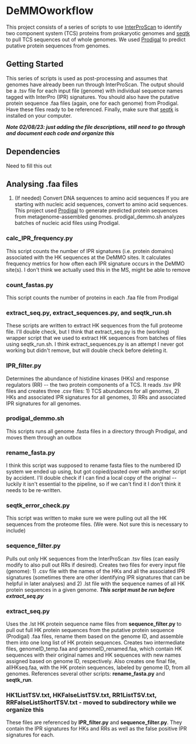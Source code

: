 # DeMMOworkflow

This project consists of a series of scripts to use [InterProScan](https://github.com/ebi-pf-team/interproscan) to identify two component system (TCS) proteins from prokaryotic genomes and [seqtk](https://github.com/lh3/seqtk) to pull TCS sequences out of whole genomes. We used [Prodigal](https://github.com/hyattpd/Prodigal) to predict putative protein sequences from genomes. 

## Getting Started 

This series of scripts is used as post-processing and assumes that genomes have already been run through InterProScan. The output should be a .tsv file for each input file (genome) with individual sequence names tagged with InterPro (IPR) signatures. You should also have the putative protein sequence .faa files (again, one for each genome) from Prodigal. Have these files ready to be referenced. Finally, make sure that [seqtk](https://github.com/lh3/seqtk) is installed on your computer. 

***Note 02/08/23: just adding the file descriptions, still need to go through and document each code and organize this***

## Dependencies
Need to fill this out

## Analysing .faa files 
1. (If needed) Convert DNA sequences to amino acid sequences
If you are starting with nucleic acid sequences, convert to amino acid sequences. This project used [Prodigal](https://github.com/hyattpd/Prodigal "Prodigal") to generate predicted protein sequences from metagenome-assembled genomes. prodigal_demmo.sh analyzes batches of nucleic acid files using Prodigal.

### calc_IPR_frequency.py
This script counts the number of IPR signatures (i.e. protein domains) associated with the HK sequences at the DeMMO sites. It calculates frequency metrics for how often each IPR signature occurs in the DeMMO site(s).
I don't think we actually used this in the MS, might be able to remove

### count_fastas.py
This script counts the number of proteins in each .faa file from Prodigal

### extract_seq.py, extract_sequences.py, and seqtk_run.sh
These scripts are written to extract HK sequences from the full proteome file. I'll double check, but I think that extract_seq.py is the (working) wrapper script that we used to extract HK sequences from batches of files using seqtk_run.sh. I think extract_sequences.py is an attempt I never got working but didn't remove, but will double check before deleting it.

### IPR_filter.py 
Determines the abundance of histidine kinases (HKs) and response regulators (RR) -- the two protein components of a TCS. It reads .tsv IPR files and creates three .csv files: 1) TCS abundances for all genomes, 2) HKs and associated IPR signatures for all genomes, 3) RRs and associated IPR signatures for all genomes.

### prodigal_demmo.sh
This scripts runs all genome .fasta files in a directory through Prodigal, and moves them through an outbox

### rename_fasta.py
I think this script was supposed to rename fasta files to the numbered ID system we ended up using, but got copied/pasted over with another script by accident. I'll double check if I can find a local copy of the original -- luckily it isn't essential to the pipeline, so if we can't find it I don't think it needs to be re-written.

### seqtk_error_check.py
This script was written to make sure we were pulling out all the HK sequences from the proteome files. (We were. Not sure this is necessary to include)

### sequence_filter.py 
Pulls out only HK sequences from the InterProScan .tsv files (can easily modify to also pull out RRs if desired). Creates two files for every input file (genome): 1) .csv file with the names of the HKs and all the associated IPR signatures (sometimes there are other identifying IPR signatures that can be helpful in later analyses) and 2) .lst file with the sequence names of all HK protein sequences in a given genome. 
***This script must be run before extract_seq.py***

### extract_seq.py
Uses the .lst HK protein sequence name files from **sequence_filter.py** to pull out full HK protein sequences from the putative protein sequence (Prodigal) .faa files, rename them based on the genome ID, and assemble them into one long list of HK protein sequences. Creates two intermediate files, genomeID_temp.faa and genomeID_renamed.faa, which contain HK sequences with their original names and HK sequences with new names assigned based on genome ID, respectively. Also creates one final file, allHKseq.faa, with the HK protein sequences, labeled by genome ID, from all genomes. 
References several other scripts: **rename_fasta.py** and **seqtk_run**. 

### HK1ListTSV.txt, HKFalseListTSV.txt, RR1ListTSV.txt, RRFalseListShortTSV.txt - moved to subdirectory while we organize this
These files are referenced by **IPR_filter.py** and **sequence_filter.py**. They contain the IPR signatures for HKs and RRs as well as the false positive IPR signatures for each. 




